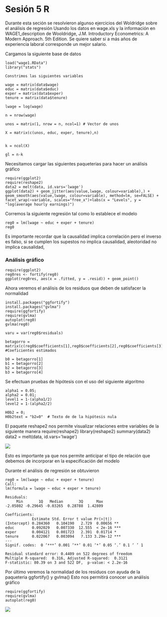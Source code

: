 # Sesión 5 R
Durante esta seción se resolvieron algunso ejercicios del Woldridge sobre el análisis de regresión
Usando los datos en wage.xls y la información en WAGE1_description de Wooldridge, J.M.
Introductory Econometrics: A Modern Approach. 5th Edition. Se quiere saber si a más años de experiencia laboral corresponde un mejor salario.

Cargamos la siguiente base de datos

    load("wage1.RData")
    library("stats")
    
    Constrimos las siguientes variables
    
    wage = matrix(data$wage)
    educ = matrix(data$educ)
    exper = matrix(data$exper)
    tenure = matrix(data$tenure)

    lwage = log(wage)

    n = nrow(wage)

    unos = matrix(1, nrow = n, ncol=1) # Vector de unos 

    X = matrix(c(unos, educ, exper, tenure),n)


    k = ncol(X)

    gl = n-k

Necesitamos cargar las siguientes paqueterias para hacer un análisis gráfico

    require(ggplot2)
    require(reshape2)
    data2 = melt(data, id.vars='lwage')
    ggplot(data2) + geom_jitter(aes(value,lwage, colour=variable),) + geom_smooth(aes(value,lwage, colour=variable), method=lm, se=FALSE) + facet_wrap(~variable, scales="free_x")+labs(x = "Levels", y = "log(average hourly earnings)")
    
Corremos la siguiente regresión tal como lo establece el modelo

    reg0 = lm(lwage ~ educ + exper + tenure)
    reg0
    
Es importante recordar que la causalidad implica correlación pero el inverso es falso, si se cumplen los supestos no implica causalidad, aleotoridad no implica causalidad, 
### Análisis gráfico

    require(ggplot2)
    reg0res <- fortify(reg0)
    ggplot(reg0res, aes(x = .fitted, y = .resid)) + geom_point()
    
Ahora veremos el análisis de los residuos que deben de satisfacer la normalidad


    install.packages("ggfortify")
    install.packages("gvlma")
    require(ggfortify)
    require(gvlma)
    autoplot(reg0)
    gvlma(reg0)

    varu = var(reg0$residuals)

    betagorro = matrix(c(reg0$coefficients[1],reg0$coefficients[2],reg0$coefficients[3],reg0$coefficients[4]),4) #Coeficientes estimados

    b0 = betagorro[1]
    b1 = betagorro[2]
    b2 = betagorro[3]
    b3 = betagorro[4]

Se efectuan pruebas de hipótesis con el uso del siguiente algoritmo

    alpha1 = 0.05;
    alpha2 = 0.01;
    level1 = 1-(alpha1/2)
    level2 = 1-(alpha2/2)

    H0b2 = 0;
    H0b2text = "b2=0"  # Texto de de la hipótesis nula 
    
El paquete reshape2 nos permite visualizar relaciones entre variables de la siguiente manera
    require(reshape2)
    library(reshape2)
    summary(data2)
    data2 = melt(data, id.vars='lwage')
    
![](../../../../../Pictures/P1.png)    


Esto es importante ya que nos permite anticipar el tipo de relación que debemos de incorporar en la especificación del modelo

Durante el análisis de regresión se obtuvieron 

    reg0 = lm(lwage ~ educ + exper + tenure)
    Call:
    lm(formula = lwage ~ educ + exper + tenure)

    Residuals:
         Min       1Q   Median       3Q      Max 
    -2.05802 -0.29645 -0.03265  0.28788  1.42809 

    Coefficients:
                Estimate Std. Error t value Pr(>|t|)    
    (Intercept) 0.284360   0.104190   2.729  0.00656 ** 
    educ        0.092029   0.007330  12.555  < 2e-16 ***
    exper       0.004121   0.001723   2.391  0.01714 *  
    tenure      0.022067   0.003094   7.133 3.29e-12 ***
    ---
    Signif. codes:  0 ‘***’ 0.001 ‘**’ 0.01 ‘*’ 0.05 ‘.’ 0.1 ‘ ’ 1

    Residual standard error: 0.4409 on 522 degrees of freedom
    Multiple R-squared:  0.316,	Adjusted R-squared:  0.3121 
    F-statistic: 80.39 on 3 and 522 DF,  p-value: < 2.2e-16
    
Por último veremos la normalidad de los residuos con ayuda de la paqueteria ggfortify() y gvlma()
Esto nos permitirá conocer un análisis gráfico

    require(ggfortify)
    require(gvlma)
    autoplot(reg0)
    
![](../../../../../Pictures/P2.png)

